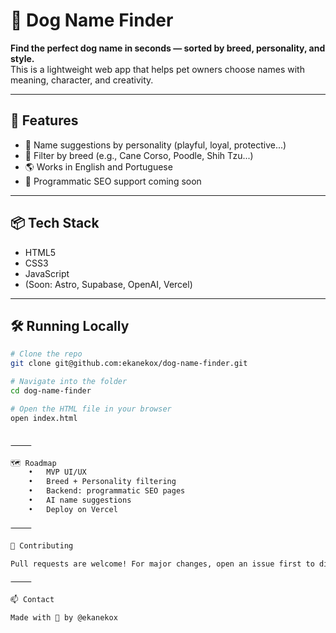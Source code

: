# 🐶 Dog Name Finder

**Find the perfect dog name in seconds — sorted by breed, personality, and style.**  
This is a lightweight web app that helps pet owners choose names with meaning, character, and creativity.

---

## 🚀 Features

- 🧠 Name suggestions by personality (playful, loyal, protective...)
- 🐾 Filter by breed (e.g., Cane Corso, Poodle, Shih Tzu...)
- 🌎 Works in English and Portuguese
- 🔄 Programmatic SEO support coming soon

---

## 📦 Tech Stack

- HTML5
- CSS3
- JavaScript
- (Soon: Astro, Supabase, OpenAI, Vercel)

---

## 🛠️ Running Locally

```bash
# Clone the repo
git clone git@github.com:ekanekox/dog-name-finder.git

# Navigate into the folder
cd dog-name-finder

# Open the HTML file in your browser
open index.html


⸻

🗺️ Roadmap
	•	MVP UI/UX
	•	Breed + Personality filtering
	•	Backend: programmatic SEO pages
	•	AI name suggestions
	•	Deploy on Vercel

⸻

🤝 Contributing

Pull requests are welcome! For major changes, open an issue first to discuss what you’d like to change.

⸻

📫 Contact

Made with 💙 by @ekanekox
